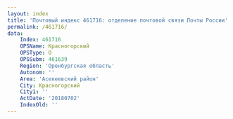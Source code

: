 ```yaml
---
layout: index
title: 'Почтовый индекс 461716: отделение почтовой связи Почты России'
permalink: /461716/
data:
    Index: 461716
    OPSName: Красногорский
    OPSType: О
    OPSSubm: 461639
    Region: 'Оренбургская область'
    Autonom: ''
    Area: 'Асекеевский район'
    City: Красногорский
    City1: ''
    ActDate: '20180702'
    IndexOld: ''
---
```

